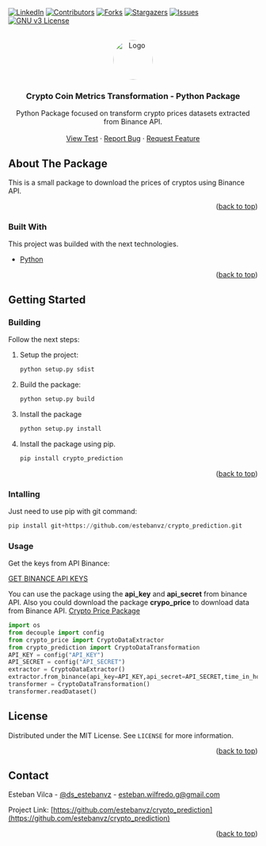 <div id="top"></div>

[![LinkedIn][linkedin-shield]][linkedin-url]
[![Contributors][contributors-shield]][contributors-url]
[![Forks][forks-shield]][forks-url]
[![Stargazers][stars-shield]][stars-url]
[![Issues][issues-shield]][issues-url]
[![GNU v3 License][license-shield]][license-url]



<!-- PROJECT LOGO -->
<br />
<div align="center">
  <a href="https://github.com/estebanvz/crypto_prediction/">
    <img src="https://avatars.githubusercontent.com/u/65377832?s=400&u=12c57a2350bcd69068ced71f630ca0d5559e6621&v=4)}" alt="Logo" width="80" height="80" style="border-radius:100%">
  </a>

  <h3 align="center"> Crypto Coin Metrics Transformation - Python Package
</h3>

  <p align="center">
    Python Package focused on transform crypto prices datasets extracted from Binance API.
    <br />
    <!-- <a href="https://github.com/estebanvz/crypto_prediction"><strong>Explore the docs »</strong></a>
    <br /> -->
    <br />
    <a href="https://github.com/estebanvz/crypto_prediction/">View Test</a>
    ·
    <a href="https://github.com/estebanvz/crypto_prediction/issues">Report Bug</a>
    ·
    <a href="https://github.com/estebanvz/crypto_prediction/issues">Request Feature</a>
  </p>
</div>



<!-- TABLE OF CONTENTS
<details>
  <summary>Table of Contents</summary>
  <ol>
    <li>
      <a href="#about-the-project">About The Project</a>
      <ul>
        <li><a href="#built-with">Built With</a></li>
      </ul>
    </li>
    <li>
      <a href="#getting-started">Getting Started</a>
      <ul>
        <li><a href="#prerequisites">Prerequisites</a></li>
        <li><a href="#installation">Installation</a></li>
      </ul>
    </li>
    <li><a href="#usage">Usage</a></li>
    <li><a href="#roadmap">Roadmap</a></li>
    <li><a href="#contributing">Contributing</a></li>
    <li><a href="#license">License</a></li>
    <li><a href="#contact">Contact</a></li>
    <li><a href="#acknowledgments">Acknowledgments</a></li>
  </ol>
</details> -->



<!-- ABOUT THE PROJECT -->
## About The Package

This is a small package to download the prices of cryptos using Binance API.

<p align="right">(<a href="#top">back to top</a>)</p>



### Built With

This project was builded with the next technologies.

* [Python](https://python.org/)

<p align="right">(<a href="#top">back to top</a>)</p>



<!-- GETTING STARTED -->
## Getting Started


<!-- ### Prerequisites

You need the next components to run this project.
* Docker. To install it follow these steps [Click](https://docs.docker.com/get-docker/). 
  On Ubuntu, you can run:
```sh
sudo apt-get install docker-ce docker-ce-cli containerd.io
```
* Visual Studio Code. To install it follow these steps [Click](https://code.visualstudio.com/download). On Ubuntu, you can run:
```sh
sudo snap install code --classic
```
* Install the visual studio code extension "Remote - Containers" -->
### Building

Follow the next steps:

1. Setup the project:
   ```python
   python setup.py sdist
   ```
2. Build the package:
   ```python
   python setup.py build
   ```
3. Install the package
   ```python
   python setup.py install
   ```
4. Install the package using pip.
    ```bash
    pip install crypto_prediction
    ```
<p align="right">(<a href="#top">back to top</a>)</p>

### Intalling

Just need to use pip with git command:
```python
pip install git+https://github.com/estebanvz/crypto_prediction.git
```

### Usage

Get the keys from API Binance:

[GET BINANCE API KEYS](https://www.binance.com/en/support/faq/360002502072)

You can use the package using the **api_key** and **api_secret** from binance API.
Also you could download the package **crypo_price** to download data from Binance API.
[Crypto Price Package](https://github.com/estebanvz/crypto_price)
```python
import os
from decouple import config
from crypto_price import CryptoDataExtractor
from crypto_prediction import CryptoDataTransformation
API_KEY = config("API_KEY")
API_SECRET = config("API_SECRET")
extractor = CryptoDataExtractor()
extractor.from_binance(api_key=API_KEY,api_secret=API_SECRET,time_in_hours=24*10)
transformer = CryptoDataTransformation()
transformer.readDataset()

```

<!-- USAGE EXAMPLES
## Usage

Use this space to show useful examples of how a project can be used. Additional screenshots, code examples and demos work well in this space. You may also link to more resources.

_For more examples, please refer to the [Documentation](https://example.com)_

<p align="right">(<a href="#top">back to top</a>)</p>



<!-- ROADMAP -->
<!-- ## Roadmap

- [x] Add Changelog
- [x] Add back to top links
- [ ] Add Additional Templates w/ Examples
- [ ] Add "components" document to easily copy & paste sections of the readme
- [ ] Multi-language Support
    - [ ] Chinese
    - [ ] Spanish

See the [open issues](https://github.com/estebanvz/crypto_prediction/issues) for a full list of proposed features (and known issues).

<p align="right">(<a href="#top">back to top</a>)</p> -->

<!-- LICENSE -->
## License

Distributed under the MIT License. See `LICENSE` for more information.

<p align="right">(<a href="#top">back to top</a>)</p>



<!-- CONTACT -->
## Contact

Esteban Vilca - [@ds_estebanvz](https://twitter.com/ds_estebanvz) - [esteban.wilfredo.g@gmail.com](mailto:esteban.wilfredo.g@gmail.com)

Project Link: [https://github.com/estebanvz/crypto_prediction](https://github.com/estebanvz/crypto_prediction)

<p align="right">(<a href="#top">back to top</a>)</p>



<!-- MARKDOWN LINKS & IMAGES -->
<!-- https://www.markdownguide.org/basic-syntax/#reference-style-links -->
[contributors-shield]: https://img.shields.io/github/contributors/estebanvz/crypto_prediction.svg
[contributors-url]: https://github.com/estebanvz/crypto_prediction/graphs/contributors
[forks-shield]: https://img.shields.io/github/forks/estebanvz/crypto_prediction.svg
[forks-url]: https://github.com/estebanvz/crypto_prediction/network/members
[stars-shield]: https://img.shields.io/github/stars/estebanvz/crypto_prediction.svg
[stars-url]: https://github.com/estebanvz/crypto_prediction/stargazers
[issues-shield]: https://img.shields.io/github/issues/estebanvz/crypto_prediction.svg
[issues-url]: https://github.com/estebanvz/crypto_prediction/issues
[license-shield]: https://img.shields.io/github/license/estebanvz/crypto_prediction.svg
[license-url]: https://github.com/estebanvz/crypto_prediction/blob/main/LICENSE
[linkedin-shield]: https://img.shields.io/badge/-LinkedIn-black.svg?=linkedin&colorB=888
[linkedin-url]: https://linkedin.com/in/estebanvz
[product-screenshot]: images/screenshot.png